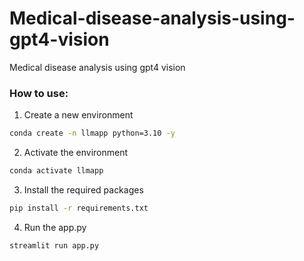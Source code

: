 # Medical-disease-analysis-using-gpt4-vision
Medical disease analysis using gpt4 vision


### How to use:

1. Create a new environment

```bash 
conda create -n llmapp python=3.10 -y
```

2. Activate the environment
```bash 
conda activate llmapp
```
3. Install the required packages
```bash 
pip install -r requirements.txt
```
4. Run the app.py
```bash 
streamlit run app.py
```
